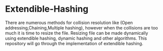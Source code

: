 # Extendible-Hashing
There are numerous methods for collision resolution like (Open addressing,Chaining,Multiple hashing), however when the collisions are too much it is time to resize the file. Resizing file can be made dynamically using extendible hashing, dynamic hashing and other algorithms. This repository will go through the implementation of extendible hashing.
